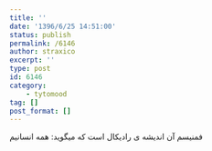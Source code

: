 ```yaml
---
title: ''
date: '1396/6/25 14:51:00'
status: publish
permalink: /6146
author: straxico
excerpt: ''
type: post
id: 6146
category:
    - tytomood
tag: []
post_format: []
---
```

فمنیسم آن اندیشه ی رادیکال است که میگوید: همه انسانیم